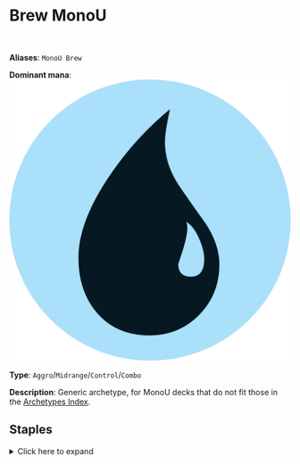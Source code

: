 <!-- This page is automatically generated by Myr: do not update it manually. -->
<!-- Changes directly applied here will be lost. -->
<!-- If you plan to update this page, please update the template at https://github.com/Pauperformance/pauperformance-bot -->
<!-- Templates can be found under pauperformance-bot/resources/templates/ -->
# Brew MonoU
<br/>

**Aliases**: `MonoU Brew`


**Dominant mana**: <img src="../resources/images/mana/U.png" class="dominant-mana-icon"/>

**Type**: `Aggro`/`Midrange`/`Control`/`Combo`

**Description**: 
Generic archetype, for MonoU decks that do not fit those in the [Archetypes Index](../../pages/archetypes_index.html).


## **Staples**

<details>
  <summary>Click here to expand</summary>
<a href="https://scryfall.com/card/usg/68/curfew"><img src="https://c1.scryfall.com/file/scryfall-cards/normal/front/4/9/49ee9af3-d61c-4964-88a6-6e8ad6a6a29a.jpg" class="archetype-card rounded-image"/></a>
<a href="https://scryfall.com/card/gn2/20/dramatic-reversal"><img src="https://cards.scryfall.io/normal/front/3/0/30de9083-8702-471c-92e7-5cf89936a208.jpg" class="archetype-card rounded-image"/></a>
<a href="https://scryfall.com/card/one/54/glistener-seer"><img src="https://cards.scryfall.io/normal/front/c/2/c22aaaec-bad5-43e9-8e92-9c4bde95fcfd.jpg" class="archetype-card rounded-image"/></a>
<a href="https://scryfall.com/card/ema/55/hydroblast"><img src="https://c1.scryfall.com/file/scryfall-cards/normal/front/4/c/4c9c9b16-5567-4473-95e6-622292f77336.jpg" class="archetype-card rounded-image"/></a>
<a href="https://scryfall.com/card/clb/455/island"><img src="https://c1.scryfall.com/file/scryfall-cards/normal/front/f/f/ff3ffe47-53a3-42ec-ae89-afc79793380d.jpg" class="archetype-card rounded-image"/></a>
<a href="https://scryfall.com/card/mma/53/mothdust-changeling"><img src="https://cards.scryfall.io/normal/front/1/8/18acffb1-c1e8-4729-a350-64823b2f9d29.jpg" class="archetype-card rounded-image"/></a>
<a href="https://scryfall.com/card/rvr/53/persistent-petitioners"><img src="https://cards.scryfall.io/normal/front/2/7/27be522d-bdef-4a95-a405-98247c58b71a.jpg" class="archetype-card rounded-image"/></a>
<a href="https://scryfall.com/card/otc/107/preordain"><img src="https://cards.scryfall.io/normal/front/1/2/122f2cc2-5f4d-497c-96b5-ed5698f28b51.jpg" class="archetype-card rounded-image"/></a>
<a href="https://scryfall.com/card/mh1/235/universal-automaton"><img src="https://cards.scryfall.io/normal/front/5/3/53c682e2-c90f-4f4b-9010-00b099e85518.jpg" class="archetype-card rounded-image"/></a>
</details><br/>










